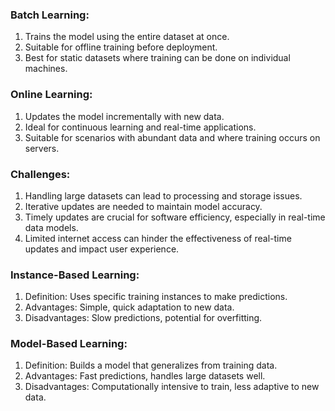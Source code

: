 
### Batch Learning:

1. Trains the model using the entire dataset at once.
2. Suitable for offline training before deployment.
3. Best for static datasets where training can be done on individual machines.

### Online Learning:

1. Updates the model incrementally with new data.
2. Ideal for continuous learning and real-time applications.
3. Suitable for scenarios with abundant data and where training occurs on servers.

### Challenges:

1. Handling large datasets can lead to processing and storage issues.
2. Iterative updates are needed to maintain model accuracy.
3. Timely updates are crucial for software efficiency, especially in real-time data models.
4. Limited internet access can hinder the effectiveness of real-time updates and impact user experience.


### Instance-Based Learning:

1. Definition: Uses specific training instances to make predictions.
2. Advantages: Simple, quick adaptation to new data.
3. Disadvantages: Slow predictions, potential for overfitting.
### Model-Based Learning:

1. Definition: Builds a model that generalizes from training data.
2. Advantages: Fast predictions, handles large datasets well.
3. Disadvantages: Computationally intensive to train, less adaptive to new data.
